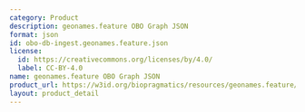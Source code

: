 ```yaml
---
category: Product
description: geonames.feature OBO Graph JSON
format: json
id: obo-db-ingest.geonames.feature.json
license:
  id: https://creativecommons.org/licenses/by/4.0/
  label: CC-BY-4.0
name: geonames.feature OBO Graph JSON
product_url: https://w3id.org/biopragmatics/resources/geonames.feature/geonames.feature.json
layout: product_detail
---
```

